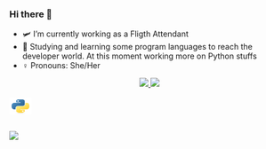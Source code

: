   ### Hi there 👋


- 🛩️ I’m currently working as a Fligth Attendant 
- 🐍 Studying and learning some program languages to reach the developer world. At this moment working more on Python stuffs 
- ♀️ Pronouns: She/Her

<div align="center">
  <a href="https://github.com/Kmiatelli">
  <img height="145em" src="https://github-readme-stats.vercel.app/api?username=Kmiatelli&show_icons=true&theme=gotham&include_all_commits=true&count_private=true"/>
  <img height="145em" src="https://github-readme-stats.vercel.app/api/top-langs/?username=Kmiatelli&layout=compact&langs_count=7&theme=gotham"/>
    
</div>
<div style="display: inline_block"><br>
<img align="center" alt="K-Python" height="30" width="40" src="https://raw.githubusercontent.com/devicons/devicon/master/icons/python/python-original.svg">
</div>
  
  ##
  
<div>
  <a href="https://www.linkedin.com/in/karina-miatelli/" target="_blank"><img src="https://img.shields.io/badge/-LinkedIn-%230077B5?style=for-the-badge&logo=linkedin&logoColor=white" target="_blank"></a> 
</div>
 
